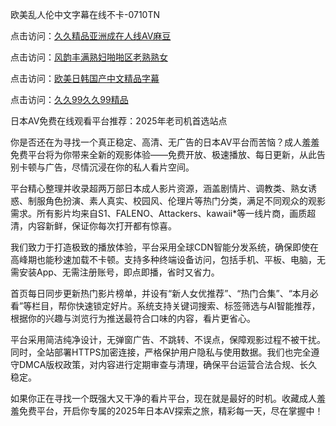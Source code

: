 欧美乱人伦中文字幕在线不卡-0710TN 

点击访问：<a href="https://heiliaowzu4ur.pages.dev">久久精品亚洲成在人线AV麻豆</a>

点击访问：<a href="https://heiliaoxwd5i8.pages.dev">风韵丰满熟妇啪啪区老熟熟女</a>

点击访问：<a href="https://heiliaozj3tjd.pages.dev">欧美日韩国产中文精品字幕</a>

点击访问：<a href="https://heiliaoow5kzm.pages.dev">久久99久久99精品</a>   

日本AV免费在线观看平台推荐：2025年老司机首选站点

你是否还在为寻找一个真正稳定、高清、无广告的日本AV平台而苦恼？成人羞羞免费平台将为你带来全新的观影体验——免费开放、极速播放、每日更新，从此告别卡顿与广告，尽情沉浸在你的私人看片空间。

平台精心整理并收录超两万部日本成人影片资源，涵盖剧情片、调教类、熟女诱惑、制服角色扮演、素人真实、校园风、伦理片等热门分类，满足不同观众的观影需求。所有影片均来自S1、FALENO、Attackers、kawaii*等一线片商，画质超清，内容新鲜，保证你每次打开都有惊喜。

我们致力于打造极致的播放体验，平台采用全球CDN智能分发系统，确保即使在高峰期也能秒速加载不卡顿。支持多种终端设备访问，包括手机、平板、电脑，无需安装App、无需注册账号，即点即播，省时又省力。

首页每日同步更新热门影片榜单，并设有“新人女优推荐”、“热门合集”、“本月必看”等栏目，帮你快速锁定好片。系统支持关键词搜索、标签筛选与AI智能推荐，根据你的兴趣与浏览行为推送最符合口味的内容，看片更省心。

平台采用简洁纯净设计，无弹窗广告、不跳转、不误点，保障观影过程不被干扰。同时，全站部署HTTPS加密连接，严格保护用户隐私与使用数据。我们也完全遵守DMCA版权政策，对内容进行定期审查与清理，确保平台运营合法合规、长久稳定。

如果你正在寻找一个既强大又干净的看片平台，现在就是最好的时机。收藏成人羞羞免费平台，开启你专属的2025年日本AV探索之旅，精彩每一天，尽在掌握中！

<span style="display:none;">[Canonical link]  ( https://github.com/tnn1205/riben133333 ）</span> 

